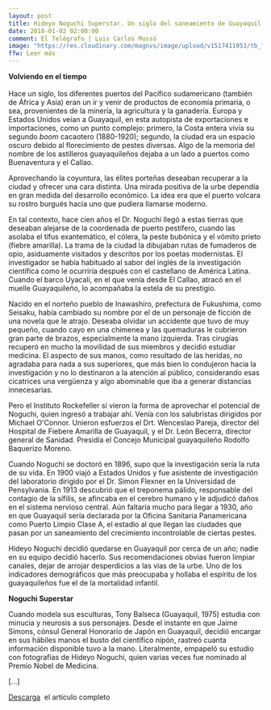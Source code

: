 ```yaml
---
layout: post
title: Hideyo Noguchi Superstar. Un siglo del saneamiento de Guayaquil
date: 2018-01-02 02:00:00
comment: El Telégrafo | Luis Carlos Mussó
image: "https://res.cloudinary.com/magnvs/image/upload/v1517411953/tb_fcmxrm.jpg"
ffw: Leer más  
---
```


**Volviendo en el tiempo** <br /><br/>Hace un siglo, los diferentes puertos del Pacífico sudamericano (también de África y Asia) eran un ir y venir de productos de economía primaria, o sea, provenientes de la minería, la agricultura y la ganadería. Europa y Estados Unidos veían a Guayaquil, en esta autopista de exportaciones e importaciones, como un punto complejo: primero, la Costa entera vivía su segundo *boom* cacaotero (1880-1920); segundo, la ciudad era un espacio oscuro debido al florecimiento de pestes diversas. Algo de la memoria del nombre de los astilleros guayaquileños dejaba a un lado a puertos como Buenaventura y el Callao.  

Aprovechando la coyuntura, las élites porteñas deseaban recuperar a la ciudad y ofrecer una cara distinta. Una mirada positiva de la urbe dependía en gran medida del desarrollo económico. La idea era que el puerto volcara su rostro burgués hacia uno que pudiera llamarse moderno.  

En tal contexto, hace cien años el Dr. Noguchi llegó a estas tierras que deseaban alejarse de la coordenada de puerto pestífero, cuando las asolaba el tifus exantemático, el cólera, la peste bubónica y el vómito prieto (fiebre amarilla). La trama de la ciudad la dibujaban rutas de fumaderos de opio, asiduamente visitados y descritos por los poetas modernistas. El investigador se había habituado al sabor del inglés de la investigación científica como le ocurriría después con el castellano de América Latina. Cuando el barco Uyacali, en el que venía desde El Callao, atracó en el muelle Guayaquileño, lo acompañaba la estela de su prestigio.  

Nacido en el norteño pueblo de Inawashiro, prefectura de Fukushima, como Seisaku, había cambiado su nombre por el de un personaje de ficción de una novela que le atrajo. Deseaba olvidar un accidente que tuvo de muy pequeño, cuando cayo en una chimenea y las quemaduras le cubrieron gran parte de brazos, especialmente la mano izquierda. Tras cirugías recuperó en mucho la movilidad de sus miembros y decidió estudiar medicina. El aspecto de sus manos, como resultado de las heridas, no agradaba para nada a sus superiores, que más bien lo condujeron hacia la investigación y no lo destinaron a la atención al público, considerando esas cicatrices una vergüenza y algo abominable que iba a generar distancias innecesarias.  

Pero el Instituto Rockefeller sí vieron la forma de aprovechar el potencial de Noguchi, quien ingresó a trabajar ahí. Venía con los salubristas dirigidos por Michael O'Connor. Unieron esfuerzos el Drt. Wenceslao Pareja, director del Hospital de Fiebere Amarilla de Guayaquil, y el Dr. León Becerra, director general de Sanidad. Presidía el Concejo Municipal guayaquileño Rodolfo Baquerizo Moreno.  

Cuando Noguchi se doctoró en 1896, supo que la investigación sería la ruta de su vida. En 1900 viajó a Estados Unidos y fue asistente de investigación del laboratorio dirigido por el Dr. Simon Flexner en la Universidad de Pensylvania. En 1913 descubrió que el treponema pálido, responsable del contagio de la sífilis, se afincaba en el cerebro humano y le adjudicó daños en el sistema nervioso central. Aún faltaría mucho para llegar a 1930, año en que Guayaquil sería declarada por la Oficina Sanitaria Panamericana como Puerto Limpio Clase A, el estadio al que llegan las ciudades que pasan por un saneamiento del crecimiento incontrolable de ciertas pestes.  

Hideyo Noguchi decidió quedarse en Guayaquil por cerca de un año; nadie en su equipo decidió hacerlo. Sus recomendaciones obvias fueron limpiar canales, dejar de arrojar desperdicios a las vías de la urbe. Uno de los indicadores demográficos que más preocupaba y hollaba el espíritu de los guayaquileños fue el de la mortalidad infantil.  

**Noguchi Superstar**  

Cuando modela sus esculturas, Tony Balseca (Guayaquil, 1975) estudia con minucia y neurosis a sus personajes. Desde el instante en que Jaime Simons, cónsul General Honorario de Japón en Guayaquil, decidió encargar en sus hábiles manos el busto del científico nipón, rastreó cuanta información disponible tuvo a la mano. Literalmente, empapeló su estudio con fotografías de Hideyo Noguchi, quien varias veces fue nominado al Premio Nobel de Medicina.

[...] 

<p><a href="/assets/noguchi-superstar.pdf" class="button outline" role="button"> <i class="fa fa-file-o-pdf"></i>  Descarga</a>&nbsp;&nbsp;el artículo completo</p>
